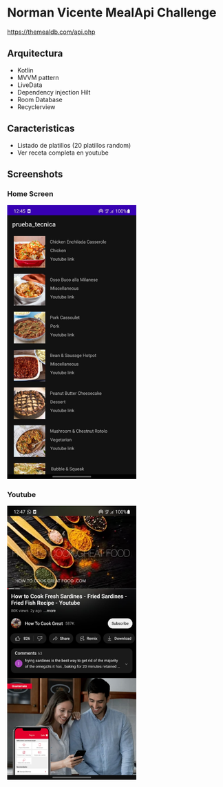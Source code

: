 # Norman Vicente MealApi Challenge

https://themealdb.com/api.php

## Arquitectura
- Kotlin
- MVVM pattern
- LiveData
- Dependency injection Hilt 
- Room Database 
- Recyclerview

## Caracteristicas
- Listado de platillos (20 platillos random)
- Ver receta completa en youtube

## Screenshots

### Home Screen

<img width="300" src="https://github.com/normanaspx/MealApiChallenge/blob/master/imgs/home.jpeg?raw=true" alt="Home"/>

### Youtube

<img width="300" src="https://github.com/normanaspx/MealApiChallenge/blob/master/imgs/yt.jpeg?raw=true" alt="Home"/>







